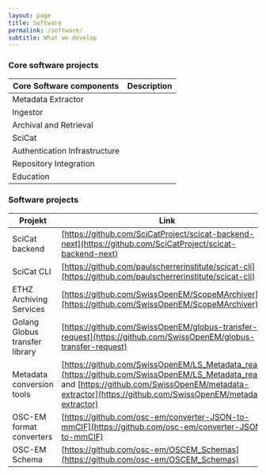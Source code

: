 ```yaml
---
layout: page
title: Software
permalink: /software/
subtitle: What we develop
---
```


### Core software projects ###

| Core Software components | Description |
|---------|------|
| Metadata Extractor | |
| Ingestor | |
| Archival and Retrieval | |
| SciCat | |
| Authentication Infrastructure | |
| Repository Integration | |
| Education | |

### Software projects ###

| Projekt | Link |
|---------|------|
| SciCat backend | [https://github.com/SciCatProject/scicat-backend-next](https://github.com/SciCatProject/scicat-backend-next) |
| SciCat CLI | [https://github.com/paulscherrerinstitute/scicat-cli](https://github.com/paulscherrerinstitute/scicat-cli) |
| ETHZ Archiving Services | [https://github.com/SwissOpenEM/ScopeMArchiver](https://github.com/SwissOpenEM/ScopeMArchiver) |
| Golang Globus transfer library | [https://github.com/SwissOpenEM/globus-transfer-request](https://github.com/SwissOpenEM/globus-transfer-request) |
| Metadata conversion tools | [https://github.com/SwissOpenEM/LS_Metadata_reader](https://github.com/SwissOpenEM/LS_Metadata_reader) and [https://github.com/SwissOpenEM/metadata-extractor](https://github.com/SwissOpenEM/metadata-extractor) |
| OSC-EM format converters | [https://github.com/osc-em/converter-JSON-to-mmCIF](https://github.com/osc-em/converter-JSON-to-mmCIF) |
| OSC-EM Schema | [https://github.com/osc-em/OSCEM_Schemas](https://github.com/osc-em/OSCEM_Schemas) |
